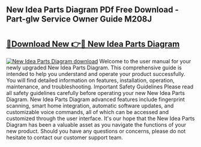 ## New Idea Parts Diagram PDf Free Download - Part-glw Service Owner Guide M208J

# <h2><a href="http://dfo1gdy.blite.top/?on=New+Idea+Parts+Diagram">🔗Download New 👉🔴 New Idea Parts Diagram</a></h2>

[![New Idea Parts Diagram download](https://i.imgur.com/lujVjoI.png)](http://dfo1gdy.blite.top/?on=New+Idea+Parts+Diagram)
Welcome to the user manual for your newly upgraded New Idea Parts Diagram. This comprehensive guide is intended to help you understand and operate your product successfully. You will find detailed information on features, installation, operation, maintenance, and troubleshooting. Important Safety Guidelines Please read all safety guidelines carefully before operating your new New Idea Parts Diagram. New Idea Parts Diagram advanced features include fingerprint scanning, smart home integration, automatic software updates, and customizable voice commands, all of which can be accessed and customized through the user interface. It's our hope that the New Idea Parts Diagram has been a valuable asset as you navigate the functions of your new product. Should you have any questions or concerns, please do not hesitate to contact our customer support team.
